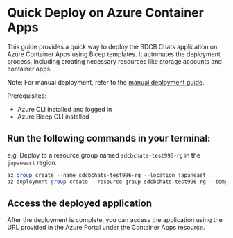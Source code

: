 # Quick Deploy on Azure Container Apps

This guide provides a quick way to deploy the SDCB Chats application on Azure Container Apps using Bicep templates. It automates the deployment process, including creating necessary resources like storage accounts and container apps.

Note: For manual deployment, refer to the [manual deployment guide](https://edi.wang/post/2025/7/25/deploy-sdcb-chats-on-azure-container-apps).

Prerequisites:
- Azure CLI installed and logged in
- Azure Bicep CLI installed

## Run the following commands in your terminal:

e.g. Deploy to a resource group named `sdcbchats-test996-rg` in the `japaneast` region.

```powershell
az group create --name sdcbchats-test996-rg --location japaneast
az deployment group create --resource-group sdcbchats-test996-rg --template-file main.bicep --parameters storageAccountName=sdcbchatsstorage2996
```

## Access the deployed application

After the deployment is complete, you can access the application using the URL provided in the Azure Portal under the Container Apps resource.
